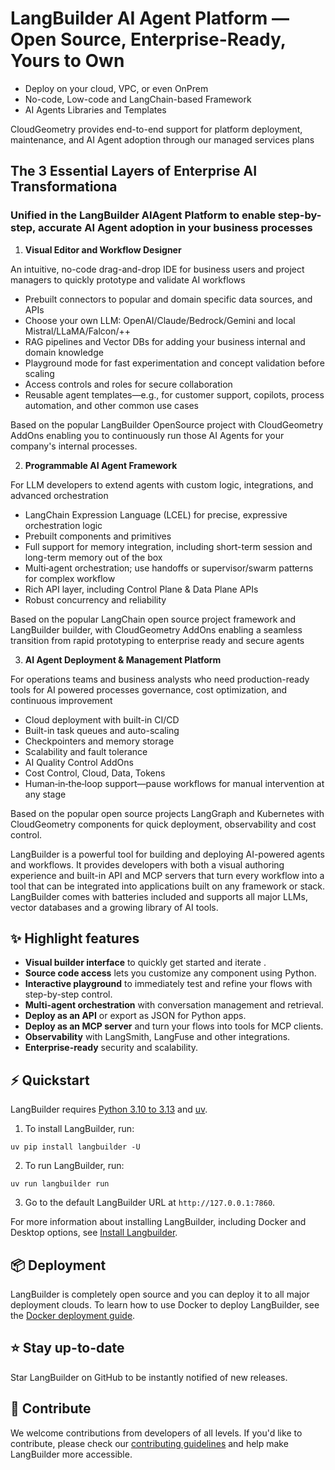 
# LangBuilder AI Agent Platform — Open Source, Enterprise-Ready, Yours to Own

-   Deploy on your cloud, VPC, or even OnPrem
-   No-code, Low-code and LangChain-based Framework
-   AI Agents Libraries and Templates  
 
CloudGeometry provides end-to-end support for platform deployment, maintenance, and AI Agent adoption through our managed services plans

## The 3 Essential Layers of Enterprise AI Transformationa

### Unified in the LangBuilder AIAgent Platform to enable step-by-step, accurate AI Agent adoption in your business processes

1.  **Visual Editor and Workflow Designer**
  
An intuitive, no-code drag-and-drop IDE for business users and project managers to quickly prototype and validate AI workflows

-   Prebuilt connectors to popular and domain specific data sources, and APIs
-   Choose your own LLM: OpenAI/Claude/Bedrock/Gemini and local Mistral/LLaMA/Falcon/++
-   RAG pipelines and Vector DBs for adding your business internal and domain knowledge
-   Playground mode for fast experimentation and concept validation before scaling
-   Access controls and roles for secure collaboration
-   Reusable agent templates—e.g., for customer support, copilots, process automation, and other common use cases

Based on the popular LangBuilder OpenSource project with CloudGeometry AddOns enabling you to continuously run those AI Agents for your company's internal processes.

2.  **Programmable AI Agent Framework**
    
For LLM developers to extend agents with custom logic, integrations, and advanced orchestration

-   LangChain Expression Language (LCEL) for precise, expressive orchestration logic
-   Prebuilt components and primitives
-   Full support for memory integration, including short-term session and long-term memory out of the box
-   Multi‑agent orchestration; use handoffs or supervisor/swarm patterns for complex workflow
-   Rich API layer, including Control Plane & Data Plane APIs
-   Robust concurrency and reliability

Based on the popular LangChain open source project framework and LangBuilder builder, with CloudGeometry AddOns enabling a seamless transition from rapid prototyping to enterprise ready and secure agents

3.  **AI Agent Deployment & Management Platform**
    
For operations teams and business analysts who need production-ready tools for AI powered processes governance, cost optimization, and continuous improvement

-   Cloud deployment with built-in CI/CD
-   Built-in task queues and auto-scaling
-   Checkpointers and memory storage
-   Scalability and fault tolerance
-   AI Quality Control AddOns
-   Cost Control, Cloud, Data, Tokens
-   Human‑in‑the‑loop support—pause workflows for manual intervention at any stage  

Based on the popular open source projects LangGraph and Kubernetes with CloudGeometry components for quick deployment, observability and cost control.

<!-- markdownlint-disable MD030 -->



LangBuilder is a powerful tool for building and deploying AI-powered agents and workflows. It provides developers with both a visual authoring experience and built-in API and MCP servers that turn every workflow into a tool that can be integrated into applications built on any framework or stack. LangBuilder comes with batteries included and supports all major LLMs, vector databases and a growing library of AI tools.

## ✨ Highlight features

- **Visual builder interface** to quickly get started and iterate .
- **Source code access** lets you customize any component using Python.
- **Interactive playground** to immediately test and refine your flows with step-by-step control.
- **Multi-agent orchestration** with conversation management and retrieval.
- **Deploy as an API** or export as JSON for Python apps.
- **Deploy as an MCP server** and turn your flows into tools for MCP clients.
- **Observability** with LangSmith, LangFuse and other integrations.
- **Enterprise-ready** security and scalability.

## ⚡️ Quickstart

LangBuilder requires [Python 3.10 to 3.13](https://www.python.org/downloads/release/python-3100/) and [uv](https://docs.astral.sh/uv/getting-started/installation/).

1. To install LangBuilder, run:

```shell
uv pip install langbuilder -U
```

2. To run LangBuilder, run:

```shell
uv run langbuilder run
```

3. Go to the default LangBuilder URL at `http://127.0.0.1:7860`.

For more information about installing LangBuilder, including Docker and Desktop options, see [Install Langbuilder](https://docs.langbuilder.org/get-started-installation).

## 📦 Deployment

LangBuilder is completely open source and you can deploy it to all major deployment clouds. To learn how to use Docker to deploy LangBuilder, see the [Docker deployment guide](https://docs.langbuilder.org/deployment-docker).

## ⭐ Stay up-to-date

Star LangBuilder on GitHub to be instantly notified of new releases.

## 👋 Contribute

We welcome contributions from developers of all levels. If you'd like to contribute, please check our [contributing guidelines](./CONTRIBUTING.md) and help make LangBuilder more accessible.

